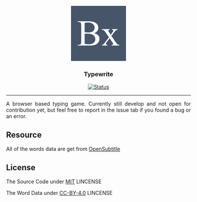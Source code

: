 <p align="center">
  <a href="" rel="noopener">
 <img width=150px height=150px src="https://raw.githubusercontent.com/Nemure231/typewrite/main/public/logo.png?token=GHSAT0AAAAAABVFLJ24AFNFET4XZUIPJG3IYVM4DAA" alt="Typewrite"></a>
</p>

<h3 align="center">Typewrite</h3>

<div align="center">

[![Status](https://img.shields.io/badge/status-active-success.svg)]()
</div>

---

<p align="justify">
   A browser based typing game. Currently still develop and not open for contribution yet, but feel free to report in the issue tab if you found a bug or an error.
</p>

## Resource

All of the words data are get from <a href="http://opus.nlpl.eu/OpenSubtitles2018.php">OpenSubtitle</a>

## License

The Source Code under <a href="https://github.com/Nemure231/portare/blob/main/LINCENSE">MIT</a> LINCENSE

The Word Data under <a href="https://github.com/Nemure231/portare/blob/main/data/LINCENSE">CC-BY-4.0</a> LINCENSE